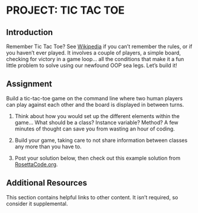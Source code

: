 # PROJECT: TIC TAC TOE

## Introduction

Remember Tic Tac Toe? See [Wikipedia](https://en.wikipedia.org/wiki/Tic-tac-toe) if you can’t remember the rules, or if you haven’t ever played. It involves a couple of players, a simple board, checking for victory in a game loop… all the conditions that make it a fun little problem to solve using our newfound OOP sea legs. Let’s build it!

## Assignment

Build a tic-tac-toe game on the command line where two human players can play against each other and the board is displayed in between turns.

 1. Think about how you would set up the different elements within the game… What should be a class? Instance variable? Method? A few minutes of thought can save you from wasting an hour of coding.

 2. Build your game, taking care to not share information between classes any more than you have to.

 3. Post your solution below, then check out this example solution from [RosettaCode.org](http://rosettacode.org/wiki/Tic-tac-toe#Ruby).

## Additional Resources

This section contains helpful links to other content. It isn’t required, so consider it supplemental.

